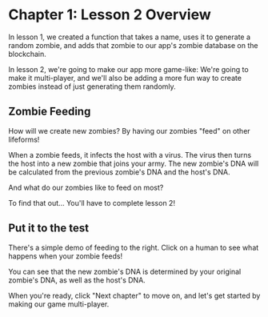 # Chapter 1: Lesson 2 Overview

In lesson 1, we created a function that takes a name, uses it to generate a random zombie, and adds that zombie to our app's zombie database on the blockchain.

In lesson 2, we're going to make our app more game-like: We're going to make it multi-player, and we'll also be adding a more fun way to create zombies instead of just generating them randomly.

## Zombie Feeding

How will we create new zombies? By having our zombies "feed" on other lifeforms!

When a zombie feeds, it infects the host with a virus. The virus then turns the host into a new zombie that joins your army. The new zombie's DNA will be calculated from the previous zombie's DNA and the host's DNA.

And what do our zombies like to feed on most?

To find that out... You'll have to complete lesson 2!

## Put it to the test

There's a simple demo of feeding to the right. Click on a human to see what happens when your zombie feeds!

You can see that the new zombie's DNA is determined by your original zombie's DNA, as well as the host's DNA.

When you're ready, click "Next chapter" to move on, and let's get started by making our game multi-player.
